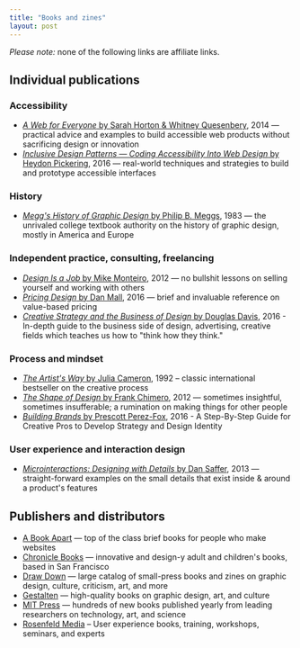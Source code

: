 ```yaml
---
title: "Books and zines"
layout: post
---
```

*Please note:* none of the following links are affiliate links.

## Individual publications

### Accessibility
- [*A Web for Everyone* by Sarah Horton & Whitney Quesenbery](http://rosenfeldmedia.com/books/a-web-for-everyone/), 2014 — practical advice and examples to build accessible web products without sacrificing design or innovation
- [*Inclusive Design Patterns — Coding Accessibility Into Web Design* by Heydon Pickering](https://www.smashingmagazine.com/inclusive-design-patterns/), 2016 — real-world techniques and strategies to build and prototype accessible interfaces

### History
- [*Megg's History of Graphic Design* by Philip B. Meggs](https://www.goodreads.com/book/show/641593.Meggs_History_of_Graphic_Design?ac=1&from_search=true), 1983 — the unrivaled college textbook authority on the history of graphic design, mostly in America and Europe

### Independent practice, consulting, freelancing
- [*Design Is a Job* by Mike Monteiro](https://www.goodreads.com/book/show/13574985-design-is-a-job), 2012 — no bullshit lessons on selling yourself and working with others
- [*Pricing Design* by Dan Mall](https://www.goodreads.com/book/show/28511400-pricing-design), 2016 —  brief and invaluable reference on value-based pricing
- [*Creative Strategy and the Business of Design* by Douglas Davis](http://amzn.to/2dHjsAR), 2016 - In-depth guide to the business side of design, advertising, creative fields which teaches us how to "think how they think."

### Process and mindset
- [*The Artist's Way* by Julia Cameron](https://www.goodreads.com/book/show/615570.The_Artist_s_Way), 1992 – classic international bestseller on the creative process
- [*The Shape of Design* by Frank Chimero](http://shapeofdesignbook.com/), 2012 — sometimes insightful, sometimes insufferable; a rumination on making things for other people
- [*Building Brands* by Prescott Perez-Fox](http://busycreator.com/buildingbrands), 2016 - A Step-By-Step Guide for Creative Pros to Develop Strategy and Design Identity

### User experience and interaction design
- [*Microinteractions: Designing with Details* by Dan Saffer](https://www.goodreads.com/book/show/17239285-microinteractions), 2013 — straight-forward examples on the small details that exist inside & around a product's features

## Publishers and distributors
- [A Book Apart](https://abookapart.com) — top of the class brief books for people who make websites
- [Chronicle Books](https://chroniclebooks.com) — innovative and design-y adult and children's books, based in San Francisco
- [Draw Down](https://draw-down.com/) — large catalog of small-press books and zines on graphic design, culture, criticism, art, and more
- [Gestalten](http://usshop.gestalten.com/) — high-quality books on graphic design, art, and culture
- [MIT Press](https://mitpress.mit.edu/) — hundreds of new books published yearly from leading researchers on technology, art, and science
- [Rosenfeld Media](http://rosenfeldmedia.com/) – User experience books, training, workshops, seminars, and experts
